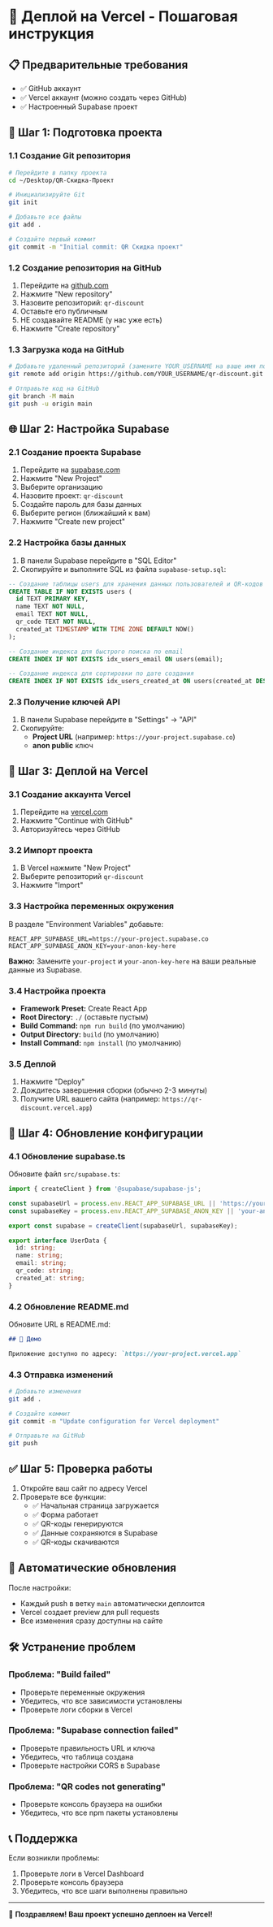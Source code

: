 # 🚀 Деплой на Vercel - Пошаговая инструкция

## 📋 Предварительные требования

- ✅ GitHub аккаунт
- ✅ Vercel аккаунт (можно создать через GitHub)
- ✅ Настроенный Supabase проект

## 🔧 Шаг 1: Подготовка проекта

### 1.1 Создание Git репозитория

```bash
# Перейдите в папку проекта
cd ~/Desktop/QR-Скидка-Проект

# Инициализируйте Git
git init

# Добавьте все файлы
git add .

# Создайте первый коммит
git commit -m "Initial commit: QR Скидка проект"
```

### 1.2 Создание репозитория на GitHub

1. Перейдите на [github.com](https://github.com)
2. Нажмите "New repository"
3. Назовите репозиторий: `qr-discount`
4. Оставьте его публичным
5. НЕ создавайте README (у нас уже есть)
6. Нажмите "Create repository"

### 1.3 Загрузка кода на GitHub

```bash
# Добавьте удаленный репозиторий (замените YOUR_USERNAME на ваше имя пользователя)
git remote add origin https://github.com/YOUR_USERNAME/qr-discount.git

# Отправьте код на GitHub
git branch -M main
git push -u origin main
```

## 🌐 Шаг 2: Настройка Supabase

### 2.1 Создание проекта Supabase

1. Перейдите на [supabase.com](https://supabase.com)
2. Нажмите "New Project"
3. Выберите организацию
4. Назовите проект: `qr-discount`
5. Создайте пароль для базы данных
6. Выберите регион (ближайший к вам)
7. Нажмите "Create new project"

### 2.2 Настройка базы данных

1. В панели Supabase перейдите в "SQL Editor"
2. Скопируйте и выполните SQL из файла `supabase-setup.sql`:

```sql
-- Создание таблицы users для хранения данных пользователей и QR-кодов
CREATE TABLE IF NOT EXISTS users (
  id TEXT PRIMARY KEY,
  name TEXT NOT NULL,
  email TEXT NOT NULL,
  qr_code TEXT NOT NULL,
  created_at TIMESTAMP WITH TIME ZONE DEFAULT NOW()
);

-- Создание индекса для быстрого поиска по email
CREATE INDEX IF NOT EXISTS idx_users_email ON users(email);

-- Создание индекса для сортировки по дате создания
CREATE INDEX IF NOT EXISTS idx_users_created_at ON users(created_at DESC);
```

### 2.3 Получение ключей API

1. В панели Supabase перейдите в "Settings" → "API"
2. Скопируйте:
   - **Project URL** (например: `https://your-project.supabase.co`)
   - **anon public** ключ

## 🚀 Шаг 3: Деплой на Vercel

### 3.1 Создание аккаунта Vercel

1. Перейдите на [vercel.com](https://vercel.com)
2. Нажмите "Continue with GitHub"
3. Авторизуйтесь через GitHub

### 3.2 Импорт проекта

1. В Vercel нажмите "New Project"
2. Выберите репозиторий `qr-discount`
3. Нажмите "Import"

### 3.3 Настройка переменных окружения

В разделе "Environment Variables" добавьте:

```
REACT_APP_SUPABASE_URL=https://your-project.supabase.co
REACT_APP_SUPABASE_ANON_KEY=your-anon-key-here
```

**Важно:** Замените `your-project` и `your-anon-key-here` на ваши реальные данные из Supabase.

### 3.4 Настройка проекта

- **Framework Preset:** Create React App
- **Root Directory:** `./` (оставьте пустым)
- **Build Command:** `npm run build` (по умолчанию)
- **Output Directory:** `build` (по умолчанию)
- **Install Command:** `npm install` (по умолчанию)

### 3.5 Деплой

1. Нажмите "Deploy"
2. Дождитесь завершения сборки (обычно 2-3 минуты)
3. Получите URL вашего сайта (например: `https://qr-discount.vercel.app`)

## 🔧 Шаг 4: Обновление конфигурации

### 4.1 Обновление supabase.ts

Обновите файл `src/supabase.ts`:

```typescript
import { createClient } from '@supabase/supabase-js';

const supabaseUrl = process.env.REACT_APP_SUPABASE_URL || 'https://your-project.supabase.co';
const supabaseKey = process.env.REACT_APP_SUPABASE_ANON_KEY || 'your-anon-key-here';

export const supabase = createClient(supabaseUrl, supabaseKey);

export interface UserData {
  id: string;
  name: string;
  email: string;
  qr_code: string;
  created_at: string;
}
```

### 4.2 Обновление README.md

Обновите URL в README.md:

```markdown
## 🚀 Демо

Приложение доступно по адресу: `https://your-project.vercel.app`
```

### 4.3 Отправка изменений

```bash
# Добавьте изменения
git add .

# Создайте коммит
git commit -m "Update configuration for Vercel deployment"

# Отправьте на GitHub
git push
```

## ✅ Шаг 5: Проверка работы

1. Откройте ваш сайт по адресу Vercel
2. Проверьте все функции:
   - ✅ Начальная страница загружается
   - ✅ Форма работает
   - ✅ QR-коды генерируются
   - ✅ Данные сохраняются в Supabase
   - ✅ QR-коды скачиваются

## 🔄 Автоматические обновления

После настройки:
- Каждый push в ветку `main` автоматически деплоится
- Vercel создает preview для pull requests
- Все изменения сразу доступны на сайте

## 🛠 Устранение проблем

### Проблема: "Build failed"
- Проверьте переменные окружения
- Убедитесь, что все зависимости установлены
- Проверьте логи сборки в Vercel

### Проблема: "Supabase connection failed"
- Проверьте правильность URL и ключа
- Убедитесь, что таблица создана
- Проверьте настройки CORS в Supabase

### Проблема: "QR codes not generating"
- Проверьте консоль браузера на ошибки
- Убедитесь, что все npm пакеты установлены

## 📞 Поддержка

Если возникли проблемы:
1. Проверьте логи в Vercel Dashboard
2. Проверьте консоль браузера
3. Убедитесь, что все шаги выполнены правильно

---

🎉 **Поздравляем! Ваш проект успешно деплоен на Vercel!** 